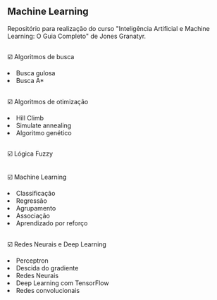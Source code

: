 ## Machine Learning
Repositório para realização do curso "Inteligência Artificial e Machine Learning: O Guia Completo" de Jones Granatyr.

##
☑️ Algoritmos de busca
<li> Busca gulosa
<li> Busca A*

##
☑️ Algoritmos de otimização
<li> Hill Climb
<li> Simulate annealing
<li> Algoritmo genético

##
☑️ Lógica Fuzzy

##
☑️ Machine Learning
<li> Classificação
<li> Regressão
<li> Agrupamento
<li> Associação
<li> Aprendizado por reforço

##
☑️ Redes Neurais e Deep Learning
<li> Perceptron
<li> Descida do gradiente
<li> Redes Neurais
<li> Deep Learning com TensorFlow
<li> Redes convolucionais
